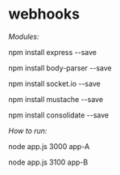# webhooks

*Modules:*

npm install express --save

npm install body-parser --save

npm install socket.io --save

npm install mustache --save

npm install consolidate --save


*How to run:*

node app.js 3000 app-A

node app.js 3100 app-B